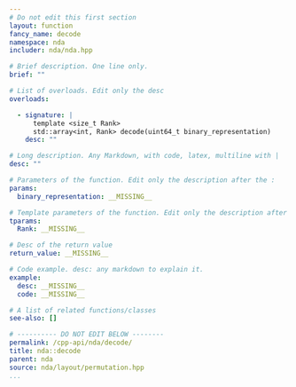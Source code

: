 ```yaml
---
# Do not edit this first section
layout: function
fancy_name: decode
namespace: nda
includer: nda/nda.hpp

# Brief description. One line only.
brief: ""

# List of overloads. Edit only the desc
overloads:

  - signature: |
      template <size_t Rank>
      std::array<int, Rank> decode(uint64_t binary_representation)
    desc: ""

# Long description. Any Markdown, with code, latex, multiline with |
desc: ""

# Parameters of the function. Edit only the description after the :
params:
  binary_representation: __MISSING__

# Template parameters of the function. Edit only the description after the :
tparams:
  Rank: __MISSING__

# Desc of the return value
return_value: __MISSING__

# Code example. desc: any markdown to explain it.
example:
  desc: __MISSING__
  code: __MISSING__

# A list of related functions/classes
see-also: []

# ---------- DO NOT EDIT BELOW --------
permalink: /cpp-api/nda/decode/
title: nda::decode
parent: nda
source: nda/layout/permutation.hpp
...
```


